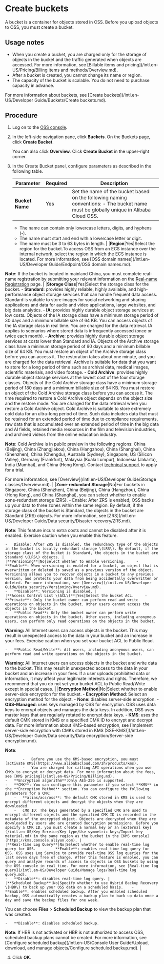 # Create buckets

A bucket is a container for objects stored in OSS. Before you upload objects to OSS, you must create a bucket.

## Usage notes

-   When you create a bucket, you are charged only for the storage of objects in the bucket and the traffic generated when objects are accessed. For more information, see [Billable items and pricing](/intl.en-US/Pricing/Billing items and methods/Overview.md).
-   After a bucket is created, you cannot change its name or region.
-   The capacity of the bucket is scalable. You do not need to purchase capacity in advance.

For more information about buckets, see [Create buckets](/intl.en-US/Developer Guide/Buckets/Create buckets.md).

## Procedure

1.  Log on to the [OSS console](https://oss.console.aliyun.com/).

2.  In the left-side navigation pane, click **Buckets**. On the Buckets page, click **Create Bucket**.

    You can also click **Overview**. Click **Create Bucket** in the upper-right corner.

3.  In the Create Bucket panel, configure parameters as described in the following table.

    |Parameter|Required|Description|
    |---------|--------|-----------|
    |**Bucket Name**|Yes|Set the name of the bucket based on the following naming conventions:     -   The bucket name must be globally unique in Alibaba Cloud OSS.
    -   The name can contain only lowercase letters, digits, and hyphens \(-\).
    -   The name must start and end with a lowercase letter or digit.
    -   The name must be 3 to 63 bytes in length. |
    |**Region**|Yes|Select the region for the bucket.To access OSS from an ECS instance over the internal network, select the region in which the ECS instance is located. For more information, see [OSS domain names](/intl.en-US/Developer Guide/Endpoint/OSS domain names.md).

**Note:** If the bucket is located in mainland China, you must complete real-name registration by submitting your relevant information on the [Real-name Registration](https://account-intl.console.aliyun.com/#/intlAuth) page. |
    |**Storage Class**|Yes|Select the storage class for the bucket.     -   **Standard**: provides highly reliable, highly available, and high-performance object storage services that can handle frequent data access. Standard is suitable to store images for social networking and sharing applications and data for audio and video applications, large websites, and big data analytics.
    -   **IA**: provides highly durable object storage services at low costs. Objects of the IA storage class have a minimum storage period of 30 days and a minimum billable size of 64 KB. You can access objects of the IA storage class in real time. You are charged for the data retrieval. IA applies to scenarios where stored data is infrequently accessed \(once or twice each month\).
    -   **Archive**: provides highly durable object storage services at costs lower than Standard and IA. Objects of the Archive storage class have a minimum storage period of 60 days and a minimum billable size of 64 KB. You must restore an object of the Archive storage class before you can access it. The restoration takes about one minute, and you are charged for the data retrieval. Archive is suitable for data that you want to store for a long period of time such as archival data, medical images, scientific materials, and video footage.
    -   **Cold Archive**: provides highly durable object storage services at the lowest cost of the four storage classes. Objects of the Cold Archive storage class have a minimum storage period of 180 days and a minimum billable size of 64 KB. You must restore an object of the Cold Archive storage class before you can access it. The time required to restore a Cold Archive object depends on the object size and the restore mode. You are charged for the data retrieval when you restore a Cold Archive object. Cold Archive is suitable to store extremely cold data for an ultra-long period of time. Such data includes data that must be retained for an extended period of time due to compliance requirements, raw data that is accumulated over an extended period of time in the big data and AI fields, retained media resources in the film and television industries, and archived videos from the online education industry.

**Note:** Cold Archive is in public preview in the following regions: China \(Beijing\), China \(Zhangjiakou\), China \(Hangzhou\), China \(Shanghai\), China \(Shenzhen\), China \(Chengdu\), Australia \(Sydney\), Singapore, US \(Silicon Valley\), Germany \(Frankfurt\), Malaysia \(Kuala Lumpur\), Indonesia \(Jakarta\), India \(Mumbai\), and China \(Hong Kong\). Contact [technical support](https://workorder-intl.console.aliyun.com/#/ticket/createIndex) to apply for a trial.

For more information, see [Overview](/intl.en-US/Developer Guide/Storage classes/Overview.md). |
    |**Zone-redundant Storage**|No|For buckets in Singapore, China \(Shenzhen\), China \(Beijing\), China \(Hangzhou\), China \(Hong Kong\), and China \(Shanghai\), you can select whether to enable zone-redundant storage \(ZRS\).     -   Enable: After ZRS is enabled, OSS backs up your data to three zones within the same region. By default, if the storage class of the bucket is Standard, the objects in the bucket are Standard \(ZRS\) objects. For more information, see [ZRS](/intl.en-US/Developer Guide/Data security/Disaster recovery/ZRS.md).

**Note:** This feature incurs extra costs and cannot be disabled after it is enabled. Exercise caution when you enable this feature.

    -   Disable: After ZRS is disabled, the redundancy type of the objects in the bucket is locally redundant storage \(LRS\). By default, if the storage class of the bucket is Standard, the objects in the bucket are Standard \(LRS\) objects. |
    |**Versioning**|No|Select whether to enable versioning.     -   **Enable**: When versioning is enabled for a bucket, an object that is overwritten or deleted is saved as a previous version of the object. Versioning allows you to recover objects in a bucket to any previous version, and protects your data from being accidentally overwritten or deleted. For more information, see [Overview](/intl.en-US/Developer Guide/Data security/Versioning/Overview.md).
    -   **Disable**: Versioning is disabled. |
    |**Access Control List \(ACL\)**|Yes|Select the bucket ACL.     -   **Private**: Only the bucket owner can perform read and write operations on objects in the bucket. Other users cannot access the objects in the bucket.
    -   **Public Read**: Only the bucket owner can perform write operations on objects in the bucket. Other users, including anonymous users, can perform only read operations on the objects in the bucket.

**Warning:** All Internet users can access objects in the bucket. This may result in unexpected access to the data in your bucket and an increase in your fees. Exercise caution when you set your bucket ACL to Public Read.

    -   **Public Read/Write**: All users, including anonymous users, can perform read and write operations on the objects in the bucket.

**Warning:** All Internet users can access objects in the bucket and write data to the bucket. This may result in unexpected access to the data in your bucket and an increase in your fees. If a user uploads prohibited data or information, it may affect your legitimate interests and rights. Therefore, we recommend that you do not set your bucket ACL to Public Read/Write except in special cases. |
    |**Encryption Method**|No|Select whether to enable server-side encryption for the bucket.     -   **Encryption Method**: Select an encryption method for the object.
        -   **None**: disables server-side encryption.
        -   **OSS-Managed**: uses keys managed by OSS for encryption. OSS uses data keys to encrypt objects and manages the data keys. In addition, OSS uses master keys that are regularly rotated to encrypt data keys.
        -   **KMS**: uses the default CMK stored in KMS or a specified CMK ID to encrypt and decrypt data. For more information about KMS-based encryption, see [Implement server-side encryption with CMKs stored in KMS \(SSE-KMS\)](/intl.en-US/Developer Guide/Data security/Data encryption/Server-side encryption.md).

**Note:**

            -   Before you use the KMS-based encryption, you must [activate KMS](https://www.alibabacloud.com/zh/products/kms).
            -   You are charged for calling API operations when you use CMKs to encrypt or decrypt data. For more information about the fees, see [KMS pricing](/intl.en-US/Pricing/Billing.md).
    -   **Encryption algorithm**:Only AES-256 is supported.
    -   **CMK**: You can configure this parameter if you select **KMS** in the **Encryption Method** section. You can configure the following parameters for a CMK:
        -   **alias/acs/oss**: The default CMK stored in KMS is used to encrypt different objects and decrypt the objects when they are downloaded.
        -   CMK ID: The keys generated by a specified CMK are used to encrypt different objects and the specified CMK ID is recorded in the metadata of the encrypted object. Objects are decrypted when they are downloaded by users who are granted decryption permissions. Before you specify a CMK ID, you must create a normal key or an [external key](/intl.en-US/Key Service/Key type/Use symmetric keys/Import key material.md) in the same region as the bucket in the [KMS console](https://kms.console.aliyun.com). |
    |**Real-time Log Query**|No|Select whether to enable real-time log query for OSS.     -   **Enable**: enables real-time log query for OSS. OSS uses Log Service to provide real-time OSS log queries for the last seven days free of charge. After this feature is enabled, you can query and analyze records of access to objects in OSS buckets by using the OSS console in real time. For more information, see [Real-time log query](/intl.en-US/Developer Guide/Manage logs/Real-time log query.md).
    -   **Disable**: disables real-time log query. |
    |**Scheduled Backup**|No|Specify whether to use Hybrid Backup Recovery \(HBR\) to back up your OSS data on a scheduled basis.    -   **Enable**: enables scheduled backup. After you enabled scheduled backup, OSS automatically creates a backup plan to back up data once a day and save the backup files for one week.

You can choose **Files** \> **Scheduled Backup** to view the backup plan that was created.

    -   **Disable**: disables scheduled backup.
**Note:** If HBR is not activated or HBR is not authorized to access OSS, scheduled backup plans cannot be created. For more information, see [Configure scheduled backup](/intl.en-US/Console User Guide/Upload, download, and manage objects/Configure scheduled backup.md). |

4.  Click **OK**.


